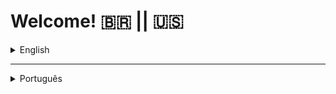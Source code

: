 # Welcome! 🇧🇷 || 🇺🇸

<details>
<summary> English </summary>

## About Henrique

<a href="https://www.facens.br/"> <img align="right" src="https://images.educamaisbrasil.com.br/content/superior/instituicao/logo/g/facens.png" width="100" height="70"/> </a>
</br>
- 💻 Computer Engineer graduated from <a href="https://facens.br">Facens</a>
- 🖥️ Junior Development Analyst at <a href="https://www.splice.com.br/"> Grupo Splice </a>
- ✞ Jesus Freak
<a href="https://www.splice.com.br/"> <img align="right" src="https://spartan.com.br/wp-content/uploads/2017/09/splice-logo.png" width="150" height= "50"/> </a>


</br>
</br>


## What am I doing?
Studying specific languages:

<img align="left" alt="Go" width="36px" src="https://cdn.icon-icons.com/icons2/2699/PNG/512/golang_logo_icon_171073.png"/>
<img align="left" alt="JavaScript" width="36px" src="https://raw.githubusercontent.com/github/explore/80688e429a7d4ef2fca1e82350fe8e3517d3494d/topics/javascript/javascript.png" />
<img align="left" alt="Python" src="https://img.shields.io/badge/python-3670A0?style=for-the-badge&logo=python&logoColor=ffdd54" />
<img align="left" alt="MySQL" src="https://img.shields.io/badge/mysql-%2300f.svg?&style=for-the-badge&logo=mysql&logoColor=white"/>

</br>
</br>
</br>

And practicing with some softwares:

<img align="left" alt="Visual Studio Code" width="36px" src="https://raw.githubusercontent.com/github/explore/80688e429a7d4ef2fca1e82350fe8e3517d3494d/topics/visual-studio-code/visual-studio-code.png" />
<img align="left" alt="Git" width="36px" src="https://cdn.icon-icons.com/icons2/2415/PNG/512/git_plain_wordmark_logo_icon_146508.png" />
<img align="left" alt="GitHub" width="36px" src="https://cdn.icon-icons.com/icons2/1181/PNG/512/1490128251-epic-social-media-online-web-internet-github_82122.png" />

</br>
</br>

- <details> <summary>Projects</summary><a href="https://github.com/HenryCesar?tab=repositories"> <B> Repositories </B> </a> </details>
___

### Contact me
[![Linkedin Badge](https://img.shields.io/badge/-LinkedIn-blue?style=flat-square&logo=Linkedin&logoColor=white&link=https://www.linkedin.com/in/henriquecpsalmeida/)](https://www.linkedin.com/in/henriquecpsalmeida/)

<a href="mailto:henrique_alm@hotmail.com?subject=Hello%20Henrique"> <img alt="Outlook" src="https://img.shields.io/badge/Microsoft_Outlook-0078D4?style=for-the-badge&logo=microsoft-outlook&logoColor=white"/> </a>


</br>

<details>
  <summary>See More</summary>

![Henrique's GitHub stats](https://github-readme-stats.vercel.app/api?username=henrycesar&show_icons=true&theme=dark)
<br />
<br />
 ![1](https://github-readme-stats.vercel.app/api/top-langs/?username=HenryCesar&theme=blue-green)


</details>
</details>

___
<details>
<summary> Português </summary>

## Sobre Henrique

<a href="https://www.facens.br/"> <img align="right" src="https://images.educamaisbrasil.com.br/content/superior/instituicao/logo/g/facens.png" width="100" height="70"/> </a>
</br>
- 💻 Engenheiro da Computação formado pela <a href="https://facens.br">Facens</a>
- 🖥️ Analista de Desenvolvimento Junior no <a href="https://www.splice.com.br/"> Grupo Splice </a>
- ✞ Louco por Jesus
<a href="https://www.splice.com.br/"> <img align="right" src="https://spartan.com.br/wp-content/uploads/2017/09/splice-logo.png" width="150" height= "50"/> </a>


</br>
</br>

## O que eu tenho feito?
Estudo linguagens específicas:

<img align="left" alt="Go" width="36px" src="https://cdn.icon-icons.com/icons2/2699/PNG/512/golang_logo_icon_171073.png"/>
<img align="left" alt="JavaScript" width="36px" src="https://raw.githubusercontent.com/github/explore/80688e429a7d4ef2fca1e82350fe8e3517d3494d/topics/javascript/javascript.png" />
<img align="left" alt="Python" src="https://img.shields.io/badge/python-3670A0?style=for-the-badge&logo=python&logoColor=ffdd54" />
<img align="left" alt="MySQL" src="https://img.shields.io/badge/mysql-%2300f.svg?&style=for-the-badge&logo=mysql&logoColor=white"/>

</br>
</br>
</br>

E pratico com alguns softwares:

<img align="left" alt="Visual Studio Code" width="36px" src="https://raw.githubusercontent.com/github/explore/80688e429a7d4ef2fca1e82350fe8e3517d3494d/topics/visual-studio-code/visual-studio-code.png" />
<img align="left" alt="Git" width="36px" src="https://cdn.icon-icons.com/icons2/2415/PNG/512/git_plain_wordmark_logo_icon_146508.png" />
<img align="left" alt="GitHub" width="36px" src="https://cdn.icon-icons.com/icons2/1181/PNG/512/1490128251-epic-social-media-online-web-internet-github_82122.png" />

</br>
</br>

- <details> <summary>Projetos</summary><a href="https://github.com/HenryCesar?tab=repositories"> <B> Repositórios </B> </a> </details>
___

### Entre em contato comigo!
[![Linkedin Badge](https://img.shields.io/badge/-LinkedIn-blue?style=flat-square&logo=Linkedin&logoColor=white&link=https://www.linkedin.com/in/henriquecpsalmeida/)](https://www.linkedin.com/in/henriquecpsalmeida/)

<a href="mailto:henrique_alm@hotmail.com?subject=Hello%20Henrique"> <img alt="Outlook" src="https://img.shields.io/badge/Microsoft_Outlook-0078D4?style=for-the-badge&logo=microsoft-outlook&logoColor=white"/> </a>


</br>

<details>
  <summary>Ver mais</summary>

![GitHub Stats de Henrique](https://github-readme-stats.vercel.app/api?username=henrycesar&show_icons=true&theme=dark)
<br />
<br />
 ![1](https://github-readme-stats.vercel.app/api/top-langs/?username=HenryCesar&theme=blue-green)


</details>
</details>
